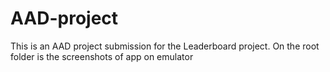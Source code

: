 # AAD-project
This is an AAD project submission for the Leaderboard project. On the root folder is the screenshots of app on emulator
